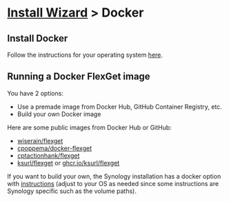 # [Install Wizard](/InstallWizard) > Docker

## Install Docker

Follow the instructions for your operating system [here](https://docs.docker.com/engine/install/).

## Running a Docker FlexGet image

You have 2 options:
 - Use a premade image from Docker Hub, GitHub Container Registry, etc.
 - Build your own Docker image
 
 Here are some public images from Docker Hub or GitHub:
  - [wiserain/flexget](https://hub.docker.com/r/wiserain/flexget)
  - [cpoppema/docker-flexget](https://hub.docker.com/r/cpoppema/docker-flexget)
  - [cptactionhank/flexget](https://hub.docker.com/r/cptactionhank/flexget)
  - [ksurl/flexget](https://hub.docker.com/r/ksurl/flexget) or [ghcr.io/ksurl/flexget](https://github.com/ksurl/docker-flexget/pkgs/container/flexget) 

If you want to build your own, the Synology installation has a docker option with [instructions](/InstallWizard/SynologyNAS/Docker) (adjust to your OS as needed since some instructions are Synology specific such as the volume paths).
